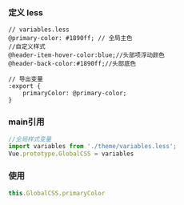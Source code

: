 ### 定义 less
```
// variables.less
@primary-color: #1890ff; // 全局主色
//自定义样式
@header-item-hover-color:blue;//头部项浮动颜色
@header-back-color:#1890ff;//头部底色

// 导出变量
:export {
    primaryColor: @primary-color; 
}
```

### main引用
```js
//全局样式变量
import variables from './theme/variables.less';
Vue.prototype.GlobalCSS = variables
```

### 使用
```js
this.GlobalCSS.primaryColor
```